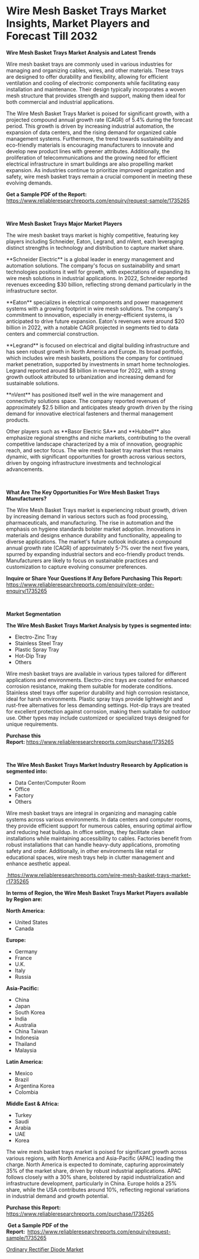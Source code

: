 <p><h1>Wire Mesh Basket Trays Market Insights, Market Players and Forecast Till 2032</h1></p><p><strong>Wire Mesh Basket Trays Market Analysis and Latest Trends</strong></p>
<p><p>Wire mesh basket trays are commonly used in various industries for managing and organizing cables, wires, and other materials. These trays are designed to offer durability and flexibility, allowing for efficient ventilation and cooling of electronic components while facilitating easy installation and maintenance. Their design typically incorporates a woven mesh structure that provides strength and support, making them ideal for both commercial and industrial applications.</p><p>The Wire Mesh Basket Trays Market is poised for significant growth, with a projected compound annual growth rate (CAGR) of 5.4% during the forecast period. This growth is driven by increasing industrial automation, the expansion of data centers, and the rising demand for organized cable management systems. Furthermore, the trend towards sustainability and eco-friendly materials is encouraging manufacturers to innovate and develop new product lines with greener attributes. Additionally, the proliferation of telecommunications and the growing need for efficient electrical infrastructure in smart buildings are also propelling market expansion. As industries continue to prioritize improved organization and safety, wire mesh basket trays remain a crucial component in meeting these evolving demands.</p></p>
<p><strong>Get a Sample PDF of the Report:&nbsp;</strong> <a href="https://www.reliableresearchreports.com/enquiry/request-sample/1735265?utm_campaign=3364&utm_medium=2&utm_source=Github&utm_content=ia&utm_term=25032025&utm_id=wire-mesh-basket-trays">https://www.reliableresearchreports.com/enquiry/request-sample/1735265</a></p>
<p>&nbsp;</p>
<p><strong>Wire Mesh Basket Trays Major Market Players</strong></p>
<p><p>The wire mesh basket trays market is highly competitive, featuring key players including Schneider, Eaton, Legrand, and nVent, each leveraging distinct strengths in technology and distribution to capture market share.</p><p>**Schneider Electric** is a global leader in energy management and automation solutions. The company's focus on sustainability and smart technologies positions it well for growth, with expectations of expanding its wire mesh solutions in industrial applications. In 2022, Schneider reported revenues exceeding $30 billion, reflecting strong demand particularly in the infrastructure sector.</p><p>**Eaton** specializes in electrical components and power management systems with a growing footprint in wire mesh solutions. The company's commitment to innovation, especially in energy-efficient systems, is anticipated to drive future expansion. Eaton's revenues were around $20 billion in 2022, with a notable CAGR projected in segments tied to data centers and commercial construction.</p><p>**Legrand** is focused on electrical and digital building infrastructure and has seen robust growth in North America and Europe. Its broad portfolio, which includes wire mesh baskets, positions the company for continued market penetration, supported by investments in smart home technologies. Legrand reported around $8 billion in revenue for 2022, with a strong growth outlook attributed to urbanization and increasing demand for sustainable solutions.</p><p>**nVent** has positioned itself well in the wire management and connectivity solutions space. The company reported revenues of approximately $2.5 billion and anticipates steady growth driven by the rising demand for innovative electrical fasteners and thermal management products. </p><p>Other players such as **Basor Electric SA** and **Hubbell** also emphasize regional strengths and niche markets, contributing to the overall competitive landscape characterized by a mix of innovation, geographic reach, and sector focus. The wire mesh basket tray market thus remains dynamic, with significant opportunities for growth across various sectors, driven by ongoing infrastructure investments and technological advancements.</p></p>
<p>&nbsp;</p>
<p><strong>What Are The Key Opportunities For Wire Mesh Basket Trays Manufacturers?</strong></p>
<p><p>The Wire Mesh Basket Trays market is experiencing robust growth, driven by increasing demand in various sectors such as food processing, pharmaceuticals, and manufacturing. The rise in automation and the emphasis on hygiene standards bolster market adoption. Innovations in materials and designs enhance durability and functionality, appealing to diverse applications. The market's future outlook indicates a compound annual growth rate (CAGR) of approximately 5-7% over the next five years, spurred by expanding industrial sectors and eco-friendly product trends. Manufacturers are likely to focus on sustainable practices and customization to capture evolving consumer preferences.</p></p>
<p><strong>Inquire or Share Your Questions If Any Before Purchasing This Report:</strong> <a href="https://www.reliableresearchreports.com/enquiry/pre-order-enquiry/1735265?utm_campaign=3364&utm_medium=2&utm_source=Github&utm_content=ia&utm_term=25032025&utm_id=wire-mesh-basket-trays">https://www.reliableresearchreports.com/enquiry/pre-order-enquiry/1735265</a></p>
<p>&nbsp;</p>
<p><strong>Market Segmentation</strong></p>
<p><strong>The Wire Mesh Basket Trays Market Analysis by types is segmented into:</strong></p>
<p><ul><li>Electro-Zinc Tray</li><li>Stainless Steel Tray</li><li>Plastic Spray Tray</li><li>Hot-Dip Tray</li><li>Others</li></ul></p>
<p><p>Wire mesh basket trays are available in various types tailored for different applications and environments. Electro-zinc trays are coated for enhanced corrosion resistance, making them suitable for moderate conditions. Stainless steel trays offer superior durability and high corrosion resistance, ideal for harsh environments. Plastic spray trays provide lightweight and rust-free alternatives for less demanding settings. Hot-dip trays are treated for excellent protection against corrosion, making them suitable for outdoor use. Other types may include customized or specialized trays designed for unique requirements.</p></p>
<p><strong>Purchase this Report:&nbsp;</strong><a href="https://www.reliableresearchreports.com/purchase/1735265?utm_campaign=3364&utm_medium=2&utm_source=Github&utm_content=ia&utm_term=25032025&utm_id=wire-mesh-basket-trays">https://www.reliableresearchreports.com/purchase/1735265</a></p>
<p>&nbsp;</p>
<p><strong>The Wire Mesh Basket Trays Market Industry Research by Application is segmented into:</strong></p>
<p><ul><li>Data Center/Computer Room</li><li>Office</li><li>Factory</li><li>Others</li></ul></p>
<p><p>Wire mesh basket trays are integral in organizing and managing cable systems across various environments. In data centers and computer rooms, they provide efficient support for numerous cables, ensuring optimal airflow and reducing heat buildup. In office settings, they facilitate clean installations while maintaining accessibility to cables. Factories benefit from robust installations that can handle heavy-duty applications, promoting safety and order. Additionally, in other environments like retail or educational spaces, wire mesh trays help in clutter management and enhance aesthetic appeal.</p></p>
<p><a href="https://www.reliableresearchreports.com/wire-mesh-basket-trays-market-r1735265?utm_campaign=3364&utm_medium=2&utm_source=Github&utm_content=ia&utm_term=25032025&utm_id=wire-mesh-basket-trays">&nbsp;https://www.reliableresearchreports.com/wire-mesh-basket-trays-market-r1735265</a></p>
<p><strong>In terms of Region, the Wire Mesh Basket Trays Market Players available by Region are:</strong></p>
<p>
    <p> <strong> North America: </strong>
        <ul>
            <li>United States</li>
            <li>Canada</li>
        </ul>
        </p> 
    <p> <strong> Europe: </strong>
        <ul>
            <li>Germany</li>
            <li>France</li>
            <li>U.K.</li>
            <li>Italy</li>
            <li>Russia</li>
        </ul>
        </p> 
    <p> <strong> Asia-Pacific: </strong>
        <ul>
            <li>China</li>
            <li>Japan</li>
            <li>South Korea</li>
            <li>India</li>
            <li>Australia</li>
            <li>China Taiwan</li>
            <li>Indonesia</li>
            <li>Thailand</li>
            <li>Malaysia</li>
        </ul>
        </p> 
    <p> <strong> Latin America: </strong>
        <ul>
            <li>Mexico</li>
            <li>Brazil</li>
            <li>Argentina Korea</li>
            <li>Colombia</li>
        </ul>
        </p> 
    <p> <strong> Middle East & Africa: </strong>
        <ul>
            <li>Turkey</li>
            <li>Saudi</li>
            <li>Arabia</li>
            <li>UAE</li>
            <li>Korea</li>
        </ul>
    </p>
    </p>
<p><p>The wire mesh basket trays market is poised for significant growth across various regions, with North America and Asia-Pacific (APAC) leading the charge. North America is expected to dominate, capturing approximately 35% of the market share, driven by robust industrial applications. APAC follows closely with a 30% share, bolstered by rapid industrialization and infrastructure development, particularly in China. Europe holds a 25% share, while the USA contributes around 10%, reflecting regional variations in industrial demand and growth potential.</p></p>
<p><strong>Purchase this Report: </strong><a href="https://www.reliableresearchreports.com/purchase/1735265?utm_campaign=3364&utm_medium=2&utm_source=Github&utm_content=ia&utm_term=25032025&utm_id=wire-mesh-basket-trays">https://www.reliableresearchreports.com/purchase/1735265</a></p>
<p>&nbsp;<strong>Get a Sample PDF of the Report:&nbsp;&nbsp;</strong><a href="https://www.reliableresearchreports.com/enquiry/request-sample/1735265?utm_campaign=3364&utm_medium=2&utm_source=Github&utm_content=ia&utm_term=25032025&utm_id=wire-mesh-basket-trays">https://www.reliableresearchreports.com/enquiry/request-sample/1735265</a></p>
<p><strong></strong></p>
<p><p><a href="https://github.com/dushornerfe/Market-Research-Report-List-1/blob/main/ordinary-rectifier-diode-market.md?utm_campaign=3364&utm_medium=2&utm_source=Github&utm_content=ia&utm_term=25032025&utm_id=wire-mesh-basket-trays">Ordinary Rectifier Diode Market</a></p></p>